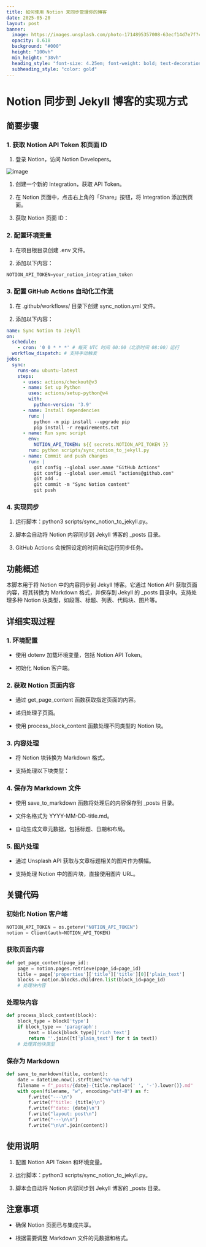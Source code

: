 ```yaml
---
title: 如何使用 Notion 来同步管理你的博客
date: 2025-05-20
layout: post
banner:
  image: https://images.unsplash.com/photo-1714895357008-63ecf14d7e7f?crop=entropy&cs=tinysrgb&fit=max&fm=jpg&ixid=M3w2OTIwMzJ8MHwxfHJhbmRvbXx8fHx8fHx8fDE3NDc3NDUxMzl8&ixlib=rb-4.1.0&q=80&w=1080
  opacity: 0.618
  background: "#000"
  height: "100vh"
  min_height: "38vh"
  heading_style: "font-size: 4.25em; font-weight: bold; text-decoration: underline"
  subheading_style: "color: gold"
---
```


# Notion 同步到 Jekyll 博客的实现方式

## 简要步骤

### 1. 获取 Notion API Token 和页面 ID

1. 登录 Notion，访问 Notion Developers。

![image](https://prod-files-secure.s3.us-west-2.amazonaws.com/a7a0cc5a-89b9-4cda-8686-1fba0ca52f40/d19c1afe-dea5-4312-9333-786b0ba83054/image.png?X-Amz-Algorithm=AWS4-HMAC-SHA256&X-Amz-Content-Sha256=UNSIGNED-PAYLOAD&X-Amz-Credential=ASIAZI2LB466WTJJO4W6%2F20250520%2Fus-west-2%2Fs3%2Faws4_request&X-Amz-Date=20250520T124538Z&X-Amz-Expires=3600&X-Amz-Security-Token=IQoJb3JpZ2luX2VjEOv%2F%2F%2F%2F%2F%2F%2F%2F%2F%2FwEaCXVzLXdlc3QtMiJHMEUCIQD7YciJbxtNqruJNFlIj0h5IubOmax5yTzbNiJPlY1DYQIgRfcrdKiD7vyeESa74ency1tAIbyhqW0QC05HCGc4PUMqiAQIo%2F%2F%2F%2F%2F%2F%2F%2F%2F%2F%2FARAAGgw2Mzc0MjMxODM4MDUiDN6JMDXtuMWjqRzsjCrcA%2FIbAUN5QF%2B28VP4LranJtt6P4ZBRWXtjM2boN187ns%2BqScAJay0gFdgRqXqmyWBjJlmkhQ5znB%2B14Vn6cSQxvwPs8YrGgOXB8M6NzS9uJTxM6g6DmuLXpiIOKF3xqeTGp%2BM48Pu2uNCcnzndoZ9g0QJ0ivhU1Xcdu9LLWkjL8yymEDhIXTiM%2FRqBun89hDOCTlRry8lx8aKsbsYaesuxPQ8K5bmCPtEKFT6I2yQrpoBlKIx9t0HgX5OgDgPQF6jn%2B1qhJavvJKLF1n3XSw4%2Be6uLt58fTCL3juwqEeecSV7%2BiLDCA8cbiJM13SwJUqAyKWaDDCXzBS7TJNO3beYMQRx6%2Bw2en8ffoB2MuSm8A7CsXkA0XBtXnt%2BXgapoHgcIlIi6KuB%2BD23gvfcjBksmtMUZsH%2FEoqbDei%2BHLG4OL5vTuTSXp5a7hj4a6vw4RMW4v03PAXXXcnqc9Aew99Itngx0CzjMyUFXZVknJ4BGCvMYb0ta0GyocQ%2FX0ct%2BbfWRq3xgrcHCbqAPzfTXFFXOWhbkjO9j3s4ouugmVL4gUOjCCA4ybermgQPis1V6%2Buz9nB64JErWkeaOYowUW1B6Z8G7xwoLlVN1BuIdvqzPnx%2FU2nHkWuAEzfSMvktMNatscEGOqUB2iKhLnRWkOcnM5IQuRpSA9o%2FPWSOyzEJp3PDf6487TFCeuQfEx9Fv8P4Y5s6%2B68jJKRoQ0a%2BaFVHcn%2FuWc%2Bo490dtLrb%2Fa9blUO%2BZEb3qOmC%2F1xVrcGRSHyVCwYYDhPH2HsRaJzG7It7cj1uGKG49HR%2FJm401%2FnxsFPTcvqKTOHuhyBfCFVB9cspXZZGlBSjlzor80kdb1DJJK8qVR4wtyshue37&X-Amz-Signature=91a733d1bf18cff6aea63ce735c0b0055556fb25c997c16087d655d112564d32&X-Amz-SignedHeaders=host&x-id=GetObject)

1. 创建一个新的 Integration，获取 API Token。

1. 在 Notion 页面中，点击右上角的「Share」按钮，将 Integration 添加到页面。

1. 获取 Notion 页面 ID：


### 2. 配置环境变量

1. 在项目根目录创建 .env 文件。

1. 添加以下内容：

```javascript
NOTION_API_TOKEN=your_notion_integration_token
```

### 3. 配置 GitHub Actions 自动化工作流

1. 在 .github/workflows/ 目录下创建 sync_notion.yml 文件。

1. 添加以下内容：

```yaml
name: Sync Notion to Jekyll
on:
  schedule:
    - cron: '0 0 * * *' # 每天 UTC 时间 00:00（北京时间 08:00）运行
  workflow_dispatch: # 支持手动触发
jobs:
  sync:
    runs-on: ubuntu-latest
    steps:
      - uses: actions/checkout@v3
      - name: Set up Python
        uses: actions/setup-python@v4
        with:
          python-version: '3.9'
      - name: Install dependencies
        run: |
          python -m pip install --upgrade pip
          pip install -r requirements.txt
      - name: Run sync script
        env:
          NOTION_API_TOKEN: ${{ secrets.NOTION_API_TOKEN }}
        run: python scripts/sync_notion_to_jekyll.py
      - name: Commit and push changes
        run: |
          git config --global user.name "GitHub Actions"
          git config --global user.email "actions@github.com"
          git add .
          git commit -m "Sync Notion content"
          git push
```

### 4. 实现同步

1. 运行脚本：python3 scripts/sync_notion_to_jekyll.py。

1. 脚本会自动将 Notion 内容同步到 Jekyll 博客的 _posts 目录。

1. GitHub Actions 会按照设定的时间自动运行同步任务。

## 功能概述

本脚本用于将 Notion 中的内容同步到 Jekyll 博客。它通过 Notion API 获取页面内容，将其转换为 Markdown 格式，并保存到 Jekyll 的 _posts 目录中。支持处理多种 Notion 块类型，如段落、标题、列表、代码块、图片等。

## 详细实现过程

### 1. 环境配置

- 使用 dotenv 加载环境变量，包括 Notion API Token。

- 初始化 Notion 客户端。

### 2. 获取 Notion 页面内容

- 通过 get_page_content 函数获取指定页面的内容。

- 递归处理子页面。

- 使用 process_block_content 函数处理不同类型的 Notion 块。

### 3. 内容处理

- 将 Notion 块转换为 Markdown 格式。

- 支持处理以下块类型：


### 4. 保存为 Markdown 文件

- 使用 save_to_markdown 函数将处理后的内容保存到 _posts 目录。

- 文件名格式为 YYYY-MM-DD-title.md。

- 自动生成文章元数据，包括标题、日期和布局。

### 5. 图片处理

- 通过 Unsplash API 获取与文章标题相关的图片作为横幅。

- 支持处理 Notion 中的图片块，直接使用图片 URL。

## 关键代码

### 初始化 Notion 客户端

```python
NOTION_API_TOKEN = os.getenv("NOTION_API_TOKEN")
notion = Client(auth=NOTION_API_TOKEN)
```

### 获取页面内容

```python
def get_page_content(page_id):
    page = notion.pages.retrieve(page_id=page_id)
    title = page['properties']['title']['title'][0]['plain_text']
    blocks = notion.blocks.children.list(block_id=page_id)
    # 处理块内容
```

### 处理块内容

```python
def process_block_content(block):
    block_type = block['type']
    if block_type == 'paragraph':
        text = block[block_type]['rich_text']
        return ''.join([t['plain_text'] for t in text])
    # 处理其他块类型
```

### 保存为 Markdown

```python
def save_to_markdown(title, content):
    date = datetime.now().strftime("%Y-%m-%d")
    filename = f"_posts/{date}-{title.replace(' ', '-').lower()}.md"
    with open(filename, "w", encoding="utf-8") as f:
        f.write("---\n")
        f.write(f"title: {title}\n")
        f.write(f"date: {date}\n")
        f.write("layout: post\n")
        f.write("---\n\n")
        f.write("\n\n".join(content))
```

## 使用说明

1. 配置 Notion API Token 和环境变量。

1. 运行脚本：python3 scripts/sync_notion_to_jekyll.py。

1. 脚本会自动将 Notion 内容同步到 Jekyll 博客的 _posts 目录。

## 注意事项

- 确保 Notion 页面已与集成共享。

- 根据需要调整 Markdown 文件的元数据和格式。